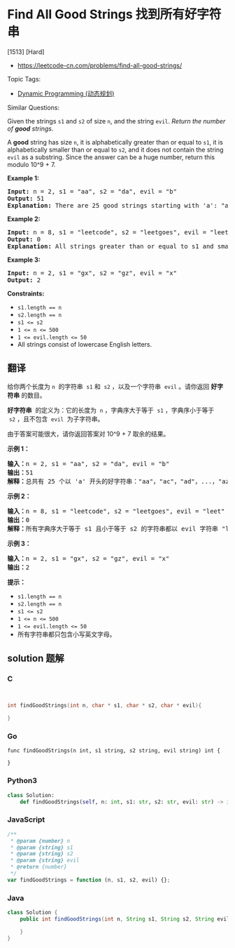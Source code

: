 # Find All Good Strings 找到所有好字符串

[1513] [Hard]

- https://leetcode-cn.com/problems/find-all-good-strings/

Topic Tags:

- [Dynamic Programming (动态规划)](https://leetcode-cn.com/tag/dynamic-programming/)

Similar Questions:

Given the strings `s1` and `s2` of size `n`, and the string `evil`. _Return the number of **good** strings_.

A **good** string has size `n`, it is alphabetically greater than or equal to `s1`, it is alphabetically smaller than or equal to `s2`, and it does not contain the string `evil` as a substring. Since the answer can be a huge number, return this modulo 10^9 + 7.

**Example 1:**

<pre><strong>Input:</strong> n = 2, s1 = "aa", s2 = "da", evil = "b"
<strong>Output:</strong> 51 
<strong>Explanation:</strong> There are 25 good strings starting with 'a': "aa","ac","ad",...,"az". Then there are 25 good strings starting with 'c': "ca","cc","cd",...,"cz" and finally there is one good string starting with 'd': "da".&nbsp;
</pre>

**Example 2:**

<pre><strong>Input:</strong> n = 8, s1 = "leetcode", s2 = "leetgoes", evil = "leet"
<strong>Output:</strong> 0 
<strong>Explanation:</strong> All strings greater than or equal to s1 and smaller than or equal to s2 start with the prefix "leet", therefore, there is not any good string.
</pre>

**Example 3:**

<pre><strong>Input:</strong> n = 2, s1 = "gx", s2 = "gz", evil = "x"
<strong>Output:</strong> 2
</pre>

**Constraints:**

- `s1.length == n`
- `s2.length == n`
- `s1 <= s2`
- `1 <= n <= 500`
- `1 <= evil.length <= 50`
- All strings consist of lowercase English letters.

## 翻译

给你两个长度为 `n`  的字符串  `s1` 和  `s2` ，以及一个字符串  `evil` 。请你返回 **好字符串** 的数目。

**好字符串**  的定义为：它的长度为  `n` ，字典序大于等于  `s1` ，字典序小于等于  `s2` ，且不包含  `evil`  为子字符串。

由于答案可能很大，请你返回答案对 10^9 + 7 取余的结果。

**示例 1：**

<pre><strong>输入：</strong>n = 2, s1 = "aa", s2 = "da", evil = "b"
<strong>输出：</strong>51 
<strong>解释：</strong>总共有 25 个以 'a' 开头的好字符串："aa"，"ac"，"ad"，...，"az"。还有 25 个以 'c' 开头的好字符串："ca"，"cc"，"cd"，...，"cz"。最后，还有一个以 'd' 开头的好字符串："da"。
</pre>

**示例 2：**

<pre><strong>输入：</strong>n = 8, s1 = "leetcode", s2 = "leetgoes", evil = "leet"
<strong>输出：</strong>0 
<strong>解释：</strong>所有字典序大于等于 s1 且小于等于 s2 的字符串都以 evil 字符串 "leet" 开头。所以没有好字符串。
</pre>

**示例 3：**

<pre><strong>输入：</strong>n = 2, s1 = "gx", s2 = "gz", evil = "x"
<strong>输出：</strong>2
</pre>

**提示：**

- `s1.length == n`
- `s2.length == n`
- `s1 <= s2`
- `1 <= n <= 500`
- `1 <= evil.length <= 50`
- 所有字符串都只包含小写英文字母。

## solution 题解

### C

```c


int findGoodStrings(int n, char * s1, char * s2, char * evil){

}
```

### Go

```golang
func findGoodStrings(n int, s1 string, s2 string, evil string) int {

}
```

### Python3

```python
class Solution:
    def findGoodStrings(self, n: int, s1: str, s2: str, evil: str) -> int:
```

### JavaScript

```javascript
/**
 * @param {number} n
 * @param {string} s1
 * @param {string} s2
 * @param {string} evil
 * @return {number}
 */
var findGoodStrings = function (n, s1, s2, evil) {};
```

### Java

```java
class Solution {
    public int findGoodStrings(int n, String s1, String s2, String evil) {

    }
}
```
